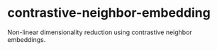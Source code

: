 # contrastive-neighbor-embedding
Non-linear dimensionality reduction using contrastive neighbor embeddings.
